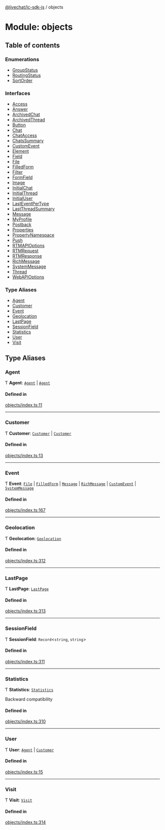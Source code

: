[@livechat/lc-sdk-js](../README.md) / objects

# Module: objects

## Table of contents

### Enumerations

- [GroupStatus](../enums/objects.GroupStatus.md)
- [RoutingStatus](../enums/objects.RoutingStatus.md)
- [SortOrder](../enums/objects.SortOrder.md)

### Interfaces

- [Access](../interfaces/objects.Access.md)
- [Answer](../interfaces/objects.Answer.md)
- [ArchivedChat](../interfaces/objects.ArchivedChat.md)
- [ArchivedThread](../interfaces/objects.ArchivedThread.md)
- [Button](../interfaces/objects.Button.md)
- [Chat](../interfaces/objects.Chat.md)
- [ChatAccess](../interfaces/objects.ChatAccess.md)
- [ChatsSummary](../interfaces/objects.ChatsSummary.md)
- [CustomEvent](../interfaces/objects.CustomEvent.md)
- [Element](../interfaces/objects.Element.md)
- [Field](../interfaces/objects.Field.md)
- [File](../interfaces/objects.File.md)
- [FilledForm](../interfaces/objects.FilledForm.md)
- [Filter](../interfaces/objects.Filter.md)
- [FormField](../interfaces/objects.FormField.md)
- [Image](../interfaces/objects.Image.md)
- [InitialChat](../interfaces/objects.InitialChat.md)
- [InitialThread](../interfaces/objects.InitialThread.md)
- [InitialUser](../interfaces/objects.InitialUser.md)
- [LastEventPerType](../interfaces/objects.LastEventPerType.md)
- [LastThreadSummary](../interfaces/objects.LastThreadSummary.md)
- [Message](../interfaces/objects.Message.md)
- [MyProfile](../interfaces/objects.MyProfile.md)
- [Postback](../interfaces/objects.Postback.md)
- [Properties](../interfaces/objects.Properties.md)
- [PropertyNamespace](../interfaces/objects.PropertyNamespace.md)
- [Push](../interfaces/objects.Push.md)
- [RTMAPIOptions](../interfaces/objects.RTMAPIOptions.md)
- [RTMRequest](../interfaces/objects.RTMRequest.md)
- [RTMResponse](../interfaces/objects.RTMResponse.md)
- [RichMessage](../interfaces/objects.RichMessage.md)
- [SystemMessage](../interfaces/objects.SystemMessage.md)
- [Thread](../interfaces/objects.Thread.md)
- [WebAPIOptions](../interfaces/objects.WebAPIOptions.md)

### Type Aliases

- [Agent](objects.md#agent)
- [Customer](objects.md#customer)
- [Event](objects.md#event)
- [Geolocation](objects.md#geolocation)
- [LastPage](objects.md#lastpage)
- [SessionField](objects.md#sessionfield)
- [Statistics](objects.md#statistics)
- [User](objects.md#user)
- [Visit](objects.md#visit)

## Type Aliases

### Agent

Ƭ **Agent**: [`Agent`](../interfaces/agent_structures.Agent.md) \| [`Agent`](../interfaces/customer_structures.Agent.md)

#### Defined in

[objects/index.ts:11](https://github.com/livechat/lc-sdk-js/blob/11cc290/src/objects/index.ts#L11)

___

### Customer

Ƭ **Customer**: [`Customer`](../interfaces/agent_structures.Customer.md) \| [`Customer`](../interfaces/customer_structures.Customer.md)

#### Defined in

[objects/index.ts:13](https://github.com/livechat/lc-sdk-js/blob/11cc290/src/objects/index.ts#L13)

___

### Event

Ƭ **Event**: [`File`](../interfaces/objects.File.md) \| [`FilledForm`](../interfaces/objects.FilledForm.md) \| [`Message`](../interfaces/objects.Message.md) \| [`RichMessage`](../interfaces/objects.RichMessage.md) \| [`CustomEvent`](../interfaces/objects.CustomEvent.md) \| [`SystemMessage`](../interfaces/objects.SystemMessage.md)

#### Defined in

[objects/index.ts:167](https://github.com/livechat/lc-sdk-js/blob/11cc290/src/objects/index.ts#L167)

___

### Geolocation

Ƭ **Geolocation**: [`Geolocation`](../interfaces/agent_structures.Geolocation.md)

#### Defined in

[objects/index.ts:312](https://github.com/livechat/lc-sdk-js/blob/11cc290/src/objects/index.ts#L312)

___

### LastPage

Ƭ **LastPage**: [`LastPage`](../interfaces/agent_structures.LastPage.md)

#### Defined in

[objects/index.ts:313](https://github.com/livechat/lc-sdk-js/blob/11cc290/src/objects/index.ts#L313)

___

### SessionField

Ƭ **SessionField**: `Record`<`string`, `string`\>

#### Defined in

[objects/index.ts:311](https://github.com/livechat/lc-sdk-js/blob/11cc290/src/objects/index.ts#L311)

___

### Statistics

Ƭ **Statistics**: [`Statistics`](../interfaces/agent_structures.Statistics.md)

Backward compatibility

#### Defined in

[objects/index.ts:310](https://github.com/livechat/lc-sdk-js/blob/11cc290/src/objects/index.ts#L310)

___

### User

Ƭ **User**: [`Agent`](objects.md#agent) \| [`Customer`](objects.md#customer)

#### Defined in

[objects/index.ts:15](https://github.com/livechat/lc-sdk-js/blob/11cc290/src/objects/index.ts#L15)

___

### Visit

Ƭ **Visit**: [`Visit`](../interfaces/agent_structures.Visit.md)

#### Defined in

[objects/index.ts:314](https://github.com/livechat/lc-sdk-js/blob/11cc290/src/objects/index.ts#L314)
